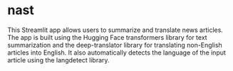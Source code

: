 # nast
 This Streamlit app allows users to summarize and translate news articles. The app is built using the Hugging Face transformers library for text summarization and the deep-translator library for translating non-English articles into English. It also automatically detects the language of the input article using the langdetect library.

